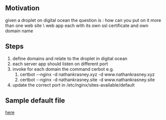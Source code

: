 <h2>Motivation</h2>
given a droplet on digital ocean the question is : how can you put on it more than one web site \ web app each with its own ssl certificate and own domain name

<h2>Steps</h2>
<ol>
<li>define domains and relate to the droplet in digital ocean</li>
<li>each server app should listen on different port</li>
<li>invoke for each domain the command cerbot e.g. 
<ol>
<li>certbot --nginx -d nathankrasney.xyz -d www.nathankrasney.xyz</li>
<li>certbot --nginx -d nathankrasney.site -d www.nathankrasney.site</li>
</ol>
</li>
<li>update the correct port in /etc/nginx/sites-available/default</li>
</ol>

<h2>Sample default file</h2>
<a href="default">here</a>
